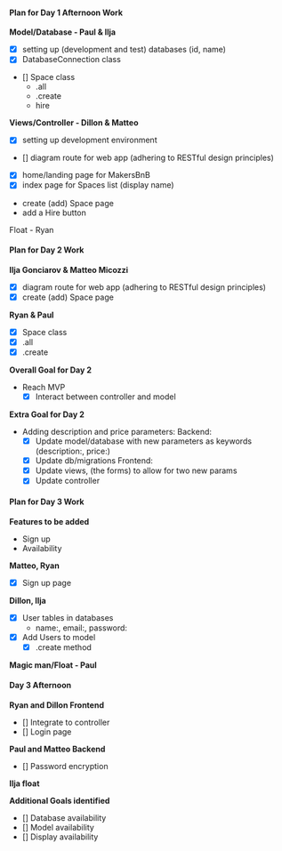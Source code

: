 #### Plan for Day 1 Afternoon Work

**Model/Database - Paul & Ilja**

- [x] setting up (development and test) databases (id, name)
- [x] DatabaseConnection class
- [] Space class
  - .all
  - .create
  - hire

**Views/Controller - Dillon & Matteo**

- [x] setting up development environment
- [] diagram route for web app (adhering to RESTful design principles)
- [x] home/landing page for MakersBnB
- [x] index page for Spaces list (display name)
- create (add) Space page
- add a Hire button

Float - Ryan

#### Plan for Day 2 Work

**Ilja Gonciarov & Matteo Micozzi**
- [X] diagram route for web app (adhering to RESTful design principles)
- [X] create (add) Space page

**Ryan & Paul**
- [X] Space class
 - [X] .all
 - [X] .create

**Overall Goal for Day 2**
- Reach MVP
  - [X] Interact between controller and model

**Extra Goal for Day 2**
- Adding description and price parameters:
  Backend:
  - [X] Update model/database with new parameters as keywords (description:, price:)
  - [X] Update db/migrations
  Frontend:
  - [X] Update views, (the forms) to allow for two new params
  - [X] Update controller

#### Plan for Day 3 Work

**Features to be added**
- Sign up
- Availability

**Matteo, Ryan**
- [X] Sign up page


**Dillon, Ilja**
- [X] User tables in databases
    - name:, email:, password:
- [X] Add Users to model
    -[X] .create method

**Magic man/Float - Paul**

#### Day 3 Afternoon

**Ryan and Dillon Frontend**
- [] Integrate to controller
- [] Login page

**Paul and Matteo Backend**
- [] Password encryption

**Ilja float**

**Additional Goals identified**
- [] Database availability
- [] Model availability
- [] Display availability
